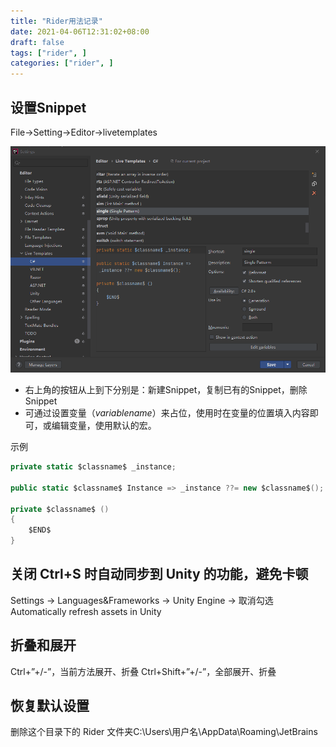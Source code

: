 ```yaml
---
title: "Rider用法记录"
date: 2021-04-06T12:31:02+08:00
draft: false
tags: ["rider", ]
categories: ["rider", ]
---
```


## 设置Snippet

File->Setting->Editor->livetemplates

![设置Snippet](/images/rider设置snippet-20210406.png)

* 右上角的按钮从上到下分别是：新建Snippet，复制已有的Snippet，删除Snippet
* 可通过设置变量（$variablename$）来占位，使用时在变量的位置填入内容即可，或编辑变量，使用默认的宏。

示例
```c#
private static $classname$ _instance;

public static $classname$ Instance => _instance ??= new $classname$();

private $classname$ ()
{
    $END$
}
```

## 关闭 Ctrl+S 时自动同步到 Unity 的功能，避免卡顿

Settings -> Languages&Frameworks -> Unity Engine -> 取消勾选 Automatically refresh assets in Unity

##  折叠和展开

Ctrl+”+/-”，当前方法展开、折叠
Ctrl+Shift+”+/-”，全部展开、折叠

## 恢复默认设置

删除这个目录下的 Rider 文件夹C:\Users\用户名\AppData\Roaming\JetBrains